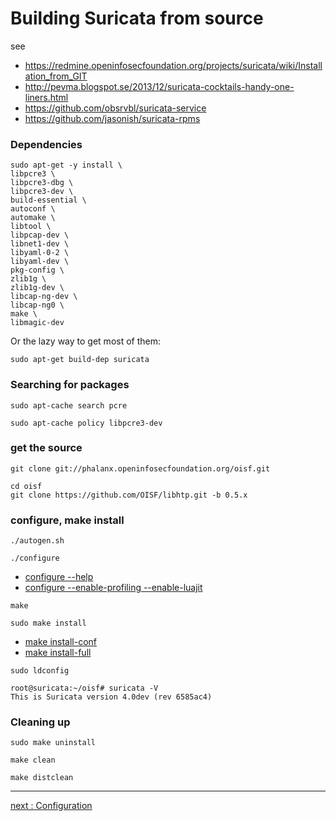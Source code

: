 # Building Suricata from source

see
* https://redmine.openinfosecfoundation.org/projects/suricata/wiki/Installation_from_GIT
* http://pevma.blogspot.se/2013/12/suricata-cocktails-handy-one-liners.html
* https://github.com/obsrvbl/suricata-service
* https://github.com/jasonish/suricata-rpms

### Dependencies

```
sudo apt-get -y install \
libpcre3 \
libpcre3-dbg \
libpcre3-dev \
build-essential \
autoconf \
automake \
libtool \
libpcap-dev \
libnet1-dev \
libyaml-0-2 \
libyaml-dev \
pkg-config \
zlib1g \
zlib1g-dev \
libcap-ng-dev \
libcap-ng0 \
make \
libmagic-dev
```

Or the lazy way to get most of them:

```
sudo apt-get build-dep suricata
```

### Searching for packages

```
sudo apt-cache search pcre
```

```
sudo apt-cache policy libpcre3-dev
```

### get the source
```
git clone git://phalanx.openinfosecfoundation.org/oisf.git
```

```
cd oisf
git clone https://github.com/OISF/libhtp.git -b 0.5.x
```
### configure, make install

```
./autogen.sh
```

```
./configure
```

* [configure --help](/Suricata/suricata/ConfigureHelp.md)
* [configure --enable-profiling --enable-luajit](/Suricata/suricata/ConfigureProfilingLuaJit.md)

```
make
```

```
sudo make install
```

* [make install-conf](/Suricata/suricata/MakeInstallConf.md)
* [make install-full](/Suricata/suricata/MakeInstallFull.md)



```
sudo ldconfig
```

```
root@suricata:~/oisf# suricata -V
This is Suricata version 4.0dev (rev 6585ac4)

```

### Cleaning up

```
sudo make uninstall
```

```
make clean
```

```
make distclean
```

---
[next : Configuration](/Suricata/suricata/config.md)
